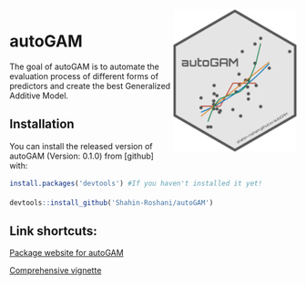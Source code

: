 
<img src='man/figures/logo.png' align="right" height="250" />

# autoGAM

<!-- badges: start -->
<!-- badges: end -->

The goal of autoGAM is to automate the evaluation process of different
forms of predictors and create the best Generalized Additive Model.

## Installation

You can install the released version of autoGAM (Version: 0.1.0) from
\[github\] with:

``` r
install.packages('devtools') #If you haven't installed it yet!

devtools::install_github('Shahin-Roshani/autoGAM')
```

## Link shortcuts:

[Package website for autoGAM](https://shahin-roshani.github.io/autoGAM/)

[Comprehensive
vignette](https://shahin-roshani.github.io/autoGAM/articles/autoGAM.html)
